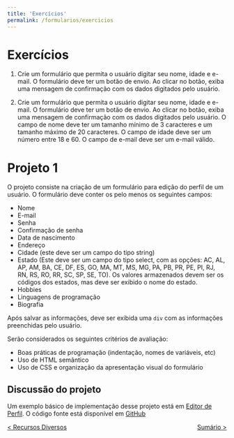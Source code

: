 ```yaml
---
title: 'Exercícios'
permalink: /formularios/exercicios
---
```


# Exercícios

1. Crie um formulário que permita o usuário digitar seu nome, idade e e-mail. O formulário deve ter um botão de envio. Ao clicar no botão, exiba uma mensagem de confirmação com os dados digitados pelo usuário.

2. Crie um formulário que permita o usuário digitar seu nome, idade e e-mail. O formulário deve ter um botão de envio. Ao clicar no botão, exiba uma mensagem de confirmação com os dados digitados pelo usuário. O campo de nome deve ter um tamanho mínimo de 3 caracteres e um tamanho máximo de 20 caracteres. O campo de idade deve ser um número entre 18 e 60. O campo de e-mail deve ser um e-mail válido.

# Projeto 1

<!-- Você deve desenvolver o seguinte projeto, para ser entregue até o dia 14/04/2023 (Sexta-Feira), às 23:59, via SIGAA. -->

O projeto consiste na criação de um formulário para edição do perfil de um usuário. O formulário deve conter os pelo menos os seguintes campos:

- Nome
- E-mail
- Senha
- Confirmação de senha
- Data de nascimento
- Endereço
- Cidade (este deve ser um campo do tipo string)
- Estado (Este deve ser um campo do tipo select, com as opções: AC, AL, AP, AM, BA, CE, DF, ES, GO, MA, MT, MS, MG, PA, PB, PR, PE, PI, RJ, RN, RS, RO, RR, SC, SP, SE, TO). Os valores armazenados devem ser os códigos dos estados, mas deve ser exibido o nome do estado.
- Hobbies
- Linguagens de programação
- Biografia

Após salvar as informações, deve ser exibida uma `div` com as informações preenchidas pelo usuário.

Serão considerados os seguintes critérios de avaliação:

- Boas práticas de programação (indentação, nomes de variáveis, etc)
- Uso de HTML semântico
- Uso de CSS e organização da apresentação visual do formulário

## Discussão do projeto

Um exemplo básico de implementação desse projeto está em [Editor de Perfil](https://eduardo-form-perfil.surge.sh/). O código fonte está disponível em [GitHub](https://github.com/eduardo-da-silva/formularioEditorPerfil)

<span style="display: flex; justify-content: space-between;"><span>[&lt; Recursos Diversos](recursos-diversos.html 'Voltar')</span> <span>[Sumário &gt;](../ 'Próximo')</span></span>
